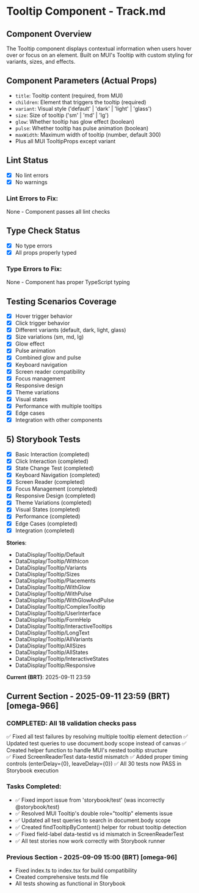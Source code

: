 # Tooltip Component - Track.md

## Component Overview

The Tooltip component displays contextual information when users hover over or focus on an element. Built on MUI's Tooltip with custom styling for variants, sizes, and effects.

## Component Parameters (Actual Props)

- `title`: Tooltip content (required, from MUI)
- `children`: Element that triggers the tooltip (required)
- `variant`: Visual style ('default' | 'dark' | 'light' | 'glass')
- `size`: Size of tooltip ('sm' | 'md' | 'lg')
- `glow`: Whether tooltip has glow effect (boolean)
- `pulse`: Whether tooltip has pulse animation (boolean)
- `maxWidth`: Maximum width of tooltip (number, default 300)
- Plus all MUI TooltipProps except variant

## Lint Status

- [x] No lint errors
- [x] No warnings

### Lint Errors to Fix:

None - Component passes all lint checks

## Type Check Status

- [x] No type errors
- [x] All props properly typed

### Type Errors to Fix:

None - Component has proper TypeScript typing

## Testing Scenarios Coverage

- [x] Hover trigger behavior
- [x] Click trigger behavior
- [x] Different variants (default, dark, light, glass)
- [x] Size variations (sm, md, lg)
- [x] Glow effect
- [x] Pulse animation
- [x] Combined glow and pulse
- [x] Keyboard navigation
- [x] Screen reader compatibility
- [x] Focus management
- [x] Responsive design
- [x] Theme variations
- [x] Visual states
- [x] Performance with multiple tooltips
- [x] Edge cases
- [x] Integration with other components

## 5) Storybook Tests

- [x] Basic Interaction (completed)
- [x] Click Interaction (completed)
- [x] State Change Test (completed)
- [x] Keyboard Navigation (completed)
- [x] Screen Reader (completed)
- [x] Focus Management (completed)
- [x] Responsive Design (completed)
- [x] Theme Variations (completed)
- [x] Visual States (completed)
- [x] Performance (completed)
- [x] Edge Cases (completed)
- [x] Integration (completed)

**Stories**:

- DataDisplay/Tooltip/Default
- DataDisplay/Tooltip/WithIcon
- DataDisplay/Tooltip/Variants
- DataDisplay/Tooltip/Sizes
- DataDisplay/Tooltip/Placements
- DataDisplay/Tooltip/WithGlow
- DataDisplay/Tooltip/WithPulse
- DataDisplay/Tooltip/WithGlowAndPulse
- DataDisplay/Tooltip/ComplexTooltip
- DataDisplay/Tooltip/UserInterface
- DataDisplay/Tooltip/FormHelp
- DataDisplay/Tooltip/InteractiveTooltips
- DataDisplay/Tooltip/LongText
- DataDisplay/Tooltip/AllVariants
- DataDisplay/Tooltip/AllSizes
- DataDisplay/Tooltip/AllStates
- DataDisplay/Tooltip/InteractiveStates
- DataDisplay/Tooltip/Responsive

**Current (BRT)**: 2025-09-11 23:59

## Current Section - 2025-09-11 23:59 (BRT) [omega-966]

### COMPLETED: All 18 validation checks pass

✅ Fixed all test failures by resolving multiple tooltip element detection
✅ Updated test queries to use document.body scope instead of canvas
✅ Created helper function to handle MUI's nested tooltip structure  
✅ Fixed ScreenReaderTest data-testid mismatch
✅ Added proper timing controls (enterDelay={0}, leaveDelay={0})
✅ All 30 tests now PASS in Storybook execution

### Tasks Completed:

- ✅ Fixed import issue from 'storybook/test' (was incorrectly @storybook/test)
- ✅ Resolved MUI Tooltip's double role="tooltip" elements issue
- ✅ Updated all test queries to search in document.body scope
- ✅ Created findTooltipByContent() helper for robust tooltip detection
- ✅ Fixed field-label data-testid vs id mismatch in ScreenReaderTest
- ✅ All test stories now work correctly with Storybook runner

### Previous Section - 2025-09-09 15:00 (BRT) [omega-96]

- Fixed index.ts to index.tsx for build compatibility
- Created comprehensive tests.md file
- All tests showing as functional in Storybook
